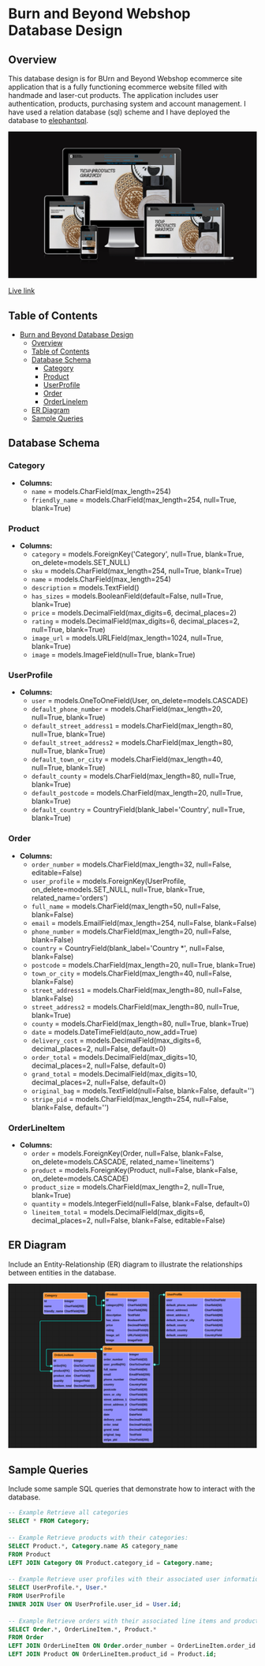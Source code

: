 # Burn and Beyond Webshop Database Design

## Overview

This database design is for BUrn and Beyond Webshop ecommerce site application that is a fully functioning ecommerce website filled with handmade and laser-cut products. The application includes user authentication, products, purchasing system and account management. I have used a relation database (sql) scheme and I have deployed the database to [elephantsql](https://www.elephantsql.com/).

![App Preview](static/images/amiresponsive.png)

[Live link](URL)

## Table of Contents

* [Burn and Beyond Database Design](#Burn-and-Beyond-Webshop-Database-Design)
  * [Overview](#overview)
  * [Table of Contents](#table-of-contents)
  * [Database Schema](#database-schema)
    * [Category](#category)
    * [Product](#Product)
    * [UserProfile](#userprofile)
    * [Order](#order)
    * [OrderLineIem](#orderlineitem)
  * [ER Diagram](#er-diagram)
  * [Sample Queries](#sample-queries)

## Database Schema

### Category

- **Columns:**
  - `name` = models.CharField(max_length=254)
  - `friendly_name` = models.CharField(max_length=254, null=True, blank=True)

### Product

- **Columns:**
  - `category` = models.ForeignKey('Category', null=True, blank=True, on_delete=models.SET_NULL)
  - `sku` = models.CharField(max_length=254, null=True, blank=True)
  - `name` = models.CharField(max_length=254)
  - `description` = models.TextField()
  - `has_sizes` = models.BooleanField(default=False, null=True, blank=True)
  - `price` = models.DecimalField(max_digits=6, decimal_places=2)
  - `rating` = models.DecimalField(max_digits=6, decimal_places=2, null=True, blank=True)
  - `image_url` = models.URLField(max_length=1024, null=True, blank=True)
  - `image` = models.ImageField(null=True, blank=True)

### UserProfile

- **Columns:**
  - `user` = models.OneToOneField(User, on_delete=models.CASCADE)
  - `default_phone_number` = models.CharField(max_length=20, null=True, blank=True)
  - `default_street_address1` = models.CharField(max_length=80, null=True, blank=True)
  - `default_street_address2` = models.CharField(max_length=80, null=True, blank=True)
  - `default_town_or_city` = models.CharField(max_length=40, null=True, blank=True)
  - `default_county` = models.CharField(max_length=80, null=True, blank=True)
  - `default_postcode` = models.CharField(max_length=20, null=True, blank=True)
  - `default_country` = CountryField(blank_label='Country', null=True, blank=True)

### Order

- **Columns:**
  - `order_number` = models.CharField(max_length=32, null=False, editable=False)
  - `user_profile` = models.ForeignKey(UserProfile, on_delete=models.SET_NULL, null=True, blank=True, related_name='orders')
  - `full_name` = models.CharField(max_length=50, null=False, blank=False)
  - `email` = models.EmailField(max_length=254, null=False, blank=False)
  - `phone_number` = models.CharField(max_length=20, null=False, blank=False)
  - `country` = CountryField(blank_label='Country *', null=False, blank=False)
  - `postcode` = models.CharField(max_length=20, null=True, blank=True)
  - `town_or_city` = models.CharField(max_length=40, null=False, blank=False)
  - `street_address1` = models.CharField(max_length=80, null=False, blank=False)
  - `street_address2` = models.CharField(max_length=80, null=True, blank=True)
  - `county` = models.CharField(max_length=80, null=True, blank=True)
  - `date` = models.DateTimeField(auto_now_add=True)
  - `delivery_cost` = models.DecimalField(max_digits=6, decimal_places=2, null=False, default=0)
  - `order_total` = models.DecimalField(max_digits=10, decimal_places=2, null=False, default=0)
  - `grand_total` = models.DecimalField(max_digits=10, decimal_places=2, null=False, default=0)
  - `original_bag` = models.TextField(null=False, blank=False, default='')
  - `stripe_pid` = models.CharField(max_length=254, null=False, blank=False, default='')

### OrderLineItem

- **Columns:**
  - `order` = models.ForeignKey(Order, null=False, blank=False, on_delete=models.CASCADE, related_name='lineitems')
  - `product` = models.ForeignKey(Product, null=False, blank=False, on_delete=models.CASCADE)
  - `product_size` = models.CharField(max_length=2, null=True, blank=True)
  - `quantity` = models.IntegerField(null=False, blank=False, default=0)
  - `lineitem_total` = models.DecimalField(max_digits=6, decimal_places=2, null=False, blank=False, editable=False)

## ER Diagram

Include an Entity-Relationship (ER) diagram to illustrate the relationships between entities in the database.

![ER Diagram](/static/images/ER_diagram.png)

## Sample Queries

Include some sample SQL queries that demonstrate how to interact with the database.

```sql
-- Example Retrieve all categories
SELECT * FROM Category;

-- Example Retrieve products with their categories:
SELECT Product.*, Category.name AS category_name
FROM Product
LEFT JOIN Category ON Product.category_id = Category.name;

-- Example Retrieve user profiles with their associated user information:
SELECT UserProfile.*, User.*
FROM UserProfile
INNER JOIN User ON UserProfile.user_id = User.id;

-- Example Retrieve orders with their associated line items and product details:
SELECT Order.*, OrderLineItem.*, Product.*
FROM Order
LEFT JOIN OrderLineItem ON Order.order_number = OrderLineItem.order_id
LEFT JOIN Product ON OrderLineItem.product_id = Product.id;
```
